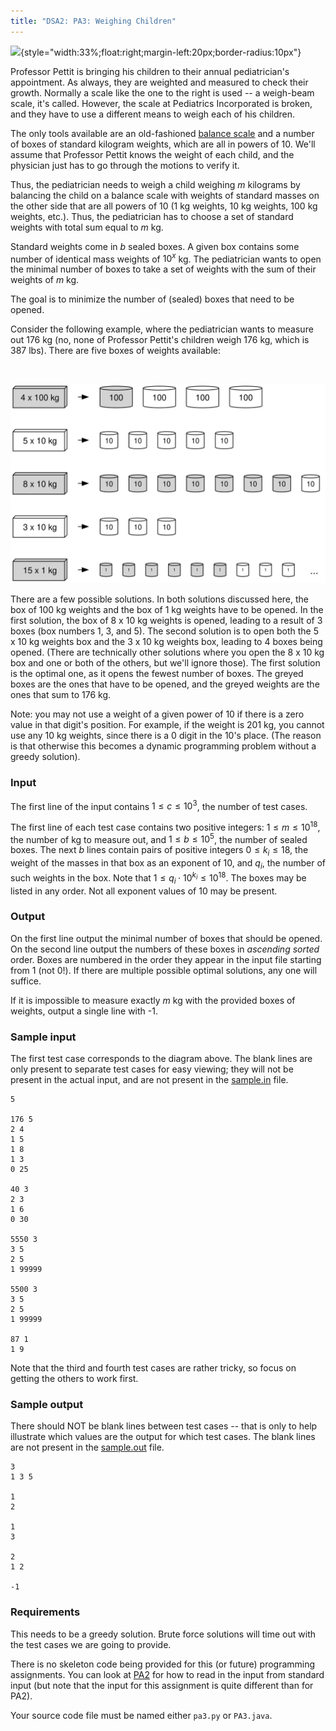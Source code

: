 ```yaml
---
title: "DSA2: PA3: Weighing Children"
---
```


![](https://upload.wikimedia.org/wikipedia/commons/thumb/e/e0/HK_%E8%A5%BF%E7%87%9F%E7%9B%A4_Sai_Ying_Pun_Dr_doctor_clinic_shop_January_2021_SS2_03.jpg/1024px-HK_%E8%A5%BF%E7%87%9F%E7%9B%A4_Sai_Ying_Pun_Dr_doctor_clinic_shop_January_2021_SS2_03.jpg){style="width:33%;float:right;margin-left:20px;border-radius:10px"}

Professor Pettit is bringing his children to their annual pediatrician's appointment.  As always, they are weighted and measured to check their growth.  Normally a scale like the one to the right is used -- a weigh-beam scale, it's called.  However, the scale at Pediatrics Incorporated is broken, and they have to use a different means to weigh each of his children.

The only tools available are an old-fashioned [balance scale](https://commons.wikimedia.org/wiki/File:Balance_scale_IMGP9722.jpg) and a number of boxes of standard kilogram weights, which are all in powers of 10.  We'll assume that Professor Pettit knows the weight of each child, and the physician just has to go through the motions to verify it.

Thus, the pediatrician needs to weigh a child weighing $m$ kilograms by balancing the child on a balance scale with weights of standard masses on the other side that are all powers of 10 (1 kg weights, 10 kg weights, 100 kg weights, etc.). Thus, the pediatrician has to choose a set of standard weights with total sum equal to $m$ kg.

Standard weights come in $b$ sealed boxes. A given box contains some number of identical mass weights of $10^{x}$ kg. The pediatrician wants to open the minimal number of boxes to take a set of weights with the sum of their weights of $m$ kg.

The goal is to minimize the number of (sealed) boxes that need to be opened.

Consider the following example, where the pediatrician wants to measure out 176 kg (no, none of Professor Pettit's children weigh 176 kg, which is 387 lbs).  There are five boxes of weights available:

<br clear='all'>

![](pa3.svg)

There are a few possible solutions.  In both solutions discussed here, the box of 100 kg weights and the box of 1 kg weights have to be opened.  In the first solution, the box of 8 x 10 kg weights is opened, leading to a result of 3 boxes (box numbers 1, 3, and 5).  The second solution is to open both the 5 x 10 kg weights box and the 3 x 10 kg weights box, leading to 4 boxes being opened.  (There are technically other solutions where you open the 8 x 10 kg box and one or both of the others, but we'll ignore those).  The first solution is the optimal one, as it opens the fewest number of boxes.  The greyed boxes are the ones that have to be opened, and the greyed weights are the ones that sum to 176 kg.

Note: you may not use a weight of a given power of 10 if there is a zero value in that digit's position.  For example, if the weight is 201 kg, you cannot use any 10 kg weights, since there is a 0 digit in the 10's place.  (The reason is that otherwise this becomes a dynamic programming problem without a greedy solution).

### Input

The first line of the input contains $1 \le c \le 10^3$, the number of test cases.

The first line of each test case contains two positive integers: $1 \le m \le 10^{18}$, the number of kg to measure out, and $1 \le b \le 10^5$, the number of sealed boxes. The next $b$ lines contain pairs of positive integers $0 \le k_i \le 18$, the weight of the masses in that box as an exponent of 10, and $q_i$, the number of such weights in the box.  Note that $1 \le q_i \cdot 10^{k_i} \le 10^{18}$.  The boxes may be listed in any order.  Not all exponent values of 10 may be present.

### Output

On the first line output the minimal number of boxes that should be opened. On the second line output the numbers of these boxes in *ascending sorted* order. Boxes are numbered in the order they appear in the input file starting from 1 (not 0!). If there are multiple possible optimal solutions, any one will suffice.  

If it is impossible to measure exactly $m$ kg with the provided boxes of weights, output a single line with -1.

### Sample input

The first test case corresponds to the diagram above.  The blank lines are only present to separate test cases for easy viewing; they will not be present in the actual input, and are not present in the [sample.in](sample.in) file.

```
5

176 5
2 4
1 5
1 8
1 3
0 25

40 3
2 3
1 6
0 30

5550 3
3 5
2 5
1 99999

5500 3
3 5
2 5
1 99999

87 1
1 9
```

Note that the third and fourth test cases are rather tricky, so focus on getting the others to work first.

### Sample output

There should NOT be blank lines between test cases -- that is only to help illustrate which values are the output for which test cases.  The blank lines are not present in the [sample.out](sample.out) file.

```
3
1 3 5

1
2

1
3

2
1 2

-1
```

### Requirements

This needs to be a greedy solution.  Brute force solutions will time out with the test cases we are going to provide.

There is no skeleton code being provided for this (or future) programming assignments.  You can look at [PA2](../pa2/index.html) for how to read in the input from standard input (but note that the input for this assignment is quite different than for PA2).

Your source code file must be named either `pa3.py` or `PA3.java`.
